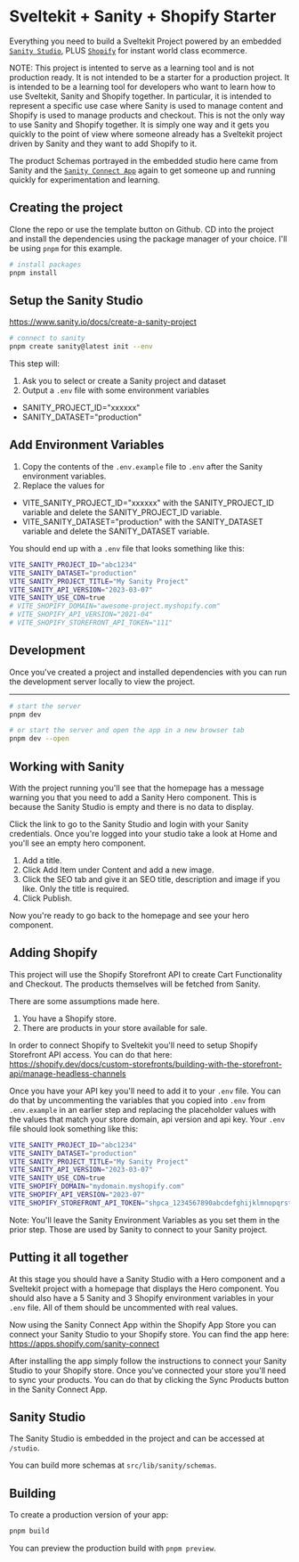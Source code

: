 # Sveltekit + Sanity + Shopify Starter

Everything you need to build a Sveltekit Project powered by an embedded [`Sanity Studio`](https://sanity.io), PLUS [`Shopify`](https://shopify.com) for instant world class ecommerce.

NOTE: This project is intented to serve as a learning tool and is not production ready. It is not intended to be a starter for a production project. It is intended to be a learning tool for developers who want to learn how to use Sveltekit, Sanity and Shopify together. In particular, it is intended to represent a specific use case where Sanity is used to manage content and Shopify is used to manage products and checkout. This is not the only way to use Sanity and Shopify together. It is simply one way and it gets you quickly to the point of view where someone already has a Sveltekit project driven by Sanity and they want to add Shopify to it.

The product Schemas portrayed in the embedded studio here came from Sanity and the [`Sanity Connect App`](https://apps.shopify.com/sanity-connect) again to get someone up and running quickly for experimentation and learning.

## Creating the project

Clone the repo or use the template button on Github. CD into the project and install the dependencies using the package manager of your choice. I'll be using `pnpm` for this example.

```bash
# install packages
pnpm install
```

## Setup the Sanity Studio

https://www.sanity.io/docs/create-a-sanity-project

```bash
# connect to sanity
pnpm create sanity@latest init --env
```

This step will:

1. Ask you to select or create a Sanity project and dataset
2. Output a `.env` file with some environment variables

- SANITY_PROJECT_ID="xxxxxx"
- SANITY_DATASET="production"

## Add Environment Variables

1. Copy the contents of the `.env.example` file to `.env` after the Sanity environment variables.
2. Replace the values for

- VITE_SANITY_PROJECT_ID="xxxxxx" with the SANITY_PROJECT_ID variable and delete the SANITY_PROJECT_ID variable.
- VITE_SANITY_DATASET="production" with the SANITY_DATASET variable and delete the SANITY_DATASET variable.

You should end up with a `.env` file that looks something like this:

```bash
VITE_SANITY_PROJECT_ID="abc1234"
VITE_SANITY_DATASET="production"
VITE_SANITY_PROJECT_TITLE="My Sanity Project"
VITE_SANITY_API_VERSION="2023-03-07"
VITE_SANITY_USE_CDN=true
# VITE_SHOPIFY_DOMAIN="awesome-project.myshopify.com"
# VITE_SHOPIFY_API_VERSION="2021-04"
# VITE_SHOPIFY_STOREFRONT_API_TOKEN="111"
```

## Development

Once you've created a project and installed dependencies with you can run the development server locally to view the project.

---

```bash
# start the server
pnpm dev

# or start the server and open the app in a new browser tab
pnpm dev --open
```

## Working with Sanity

With the project running you'll see that the homepage has a message warning you that you need to add a Sanity Hero component. This is because the Sanity Studio is empty and there is no data to display.

Click the link to go to the Sanity Studio and login with your Sanity credentials. Once you're logged into your studio take a look at Home and you'll see an empty hero component.

1. Add a title.
2. Click Add Item under Content and add a new image.
3. Click the SEO tab and give it an SEO title, description and image if you like. Only the title is required.
4. Click Publish.

Now you're ready to go back to the homepage and see your hero component.

## Adding Shopify

This project will use the Shopify Storefront API to create Cart Functionality and Checkout. The products themselves will be fetched from Sanity.

There are some assumptions made here.

1. You have a Shopify store.
2. There are products in your store available for sale.

In order to connect Shopify to Sveltekit you'll need to setup Shopify Storefront API access. You can do that here: https://shopify.dev/docs/custom-storefronts/building-with-the-storefront-api/manage-headless-channels

Once you have your API key you'll need to add it to your `.env` file. You can do that by uncommenting the variables that you copied into `.env` from `.env.example` in an earlier step and replacing the placeholder values with the values that match your store domain, api version and api key. Your `.env` file should look something like this:

```bash
VITE_SANITY_PROJECT_ID="abc1234"
VITE_SANITY_DATASET="production"
VITE_SANITY_PROJECT_TITLE="My Sanity Project"
VITE_SANITY_API_VERSION="2023-03-07"
VITE_SANITY_USE_CDN=true
VITE_SHOPIFY_DOMAIN="mydomain.myshopify.com"
VITE_SHOPIFY_API_VERSION="2023-07"
VITE_SHOPIFY_STOREFRONT_API_TOKEN="shpca_1234567890abcdefghijklmnopqrstuvwxyz"
```

Note: You'll leave the Sanity Environment Variables as you set them in the prior step. Those are used by Sanity to connect to your Sanity project.

## Putting it all together

At this stage you should have a Sanity Studio with a Hero component and a Sveltekit project with a homepage that displays the Hero component. You should also have a 5 Sanity and 3 Shopify environment variables in your `.env` file. All of them should be uncommented with real values.

Now using the Sanity Connect App within the Shopify App Store you can connect your Sanity Studio to your Shopify store. You can find the app here: https://apps.shopify.com/sanity-connect

After installing the app simply follow the instructions to connect your Sanity Studio to your Shopify store. Once you've connected your store you'll need to sync your products. You can do that by clicking the Sync Products button in the Sanity Connect App.

## Sanity Studio

The Sanity Studio is embedded in the project and can be accessed at `/studio`.

You can build more schemas at `src/lib/sanity/schemas`.

## Building

To create a production version of your app:

```bash
pnpm build
```

You can preview the production build with `pnpm preview`.

